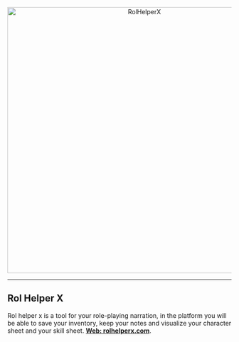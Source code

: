 <p align="center">
    <img src="https://i.postimg.cc/gkT3Q0Hs/rolhelperx-banner.png" width="600" alt="RolHelperX">
</p>

------
## Rol Helper X

Rol helper x is a tool for your role-playing narration, in the platform you will be able to save your inventory, keep your notes and visualize your character sheet and your skill sheet. **[Web: rolhelperx.com](https://github.com/DavidAgudeloValencia/RolHelperX)**.
